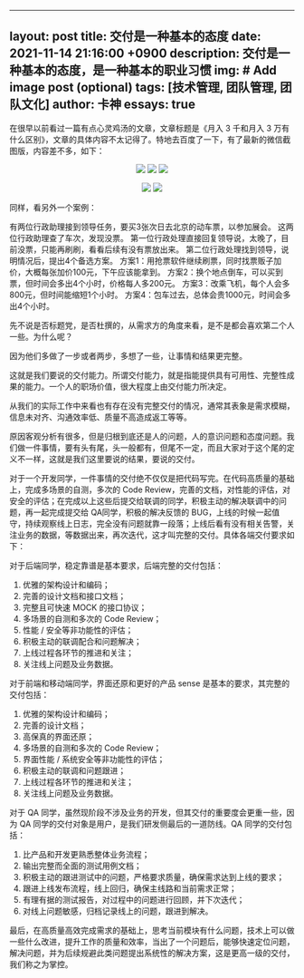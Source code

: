 
---
layout: post
title: 交付是一种基本的态度
date:  2021-11-14 21:16:00 +0900
description: 交付是一种基本的态度，是一种基本的职业习惯
img: # Add image post (optional)
tags: [技术管理, 团队管理, 团队文化]
author: 卡神
essays: true
---



在很早以前看过一篇有点心灵鸡汤的文章，文章标题是《月入 3 千和月入 3 万有什么区别》，文章的具体内容不太记得了。特地去百度了一下，有了最新的微信截图版，内容差不多，如下：

<center>
<figure>
<img src="img/post/2021/deliver_1.jpeg" />
<img src="img/post/2021/deliver_2.jpeg" />
<img src="img/post/2021/deliver_3.jpeg" />
</figure>
</center>


<center>
<figure>
<img src="img/post/2021/deliver_4.jpeg" />
<img src="img/post/2021/deliver_5.jpeg" />
</figure>
</center>


同样，看另外一个案例：

> 
有两位行政助理接到领导任务，要买3张次日去北京的动车票，以参加展会。
这两位行政助理查了车次，发现没票。
第一位行政处理直接回复领导说，太晚了，目前没票，只能再刷刷，看看后续有没有票放出来。
第二位行政处理找到领导，说明情况后，提出4个备选方案。
    方案1：用抢票软件继续刷票，同时找票贩子加价，大概每张加价100元，下午应该能拿到。
    方案2：换个地点倒车，可以买到票，但时间会多出4个小时，价格每人多200元。
    方案3：改乘飞机，每个人会多800元，但时间能缩短1个小时。
    方案4：包车过去，总体会贵1000元，时间会多出4个小时。


先不说是否标题党，是否杜撰的，从需求方的角度来看，是不是都会喜欢第二个人一些。为什么呢？

因为他们多做了一步或者两步，多想了一些，让事情和结果更完整。



这就是我们要说的交付能力。所谓交付能力，就是指能提供具有可用性、完整性成果的能力。一个人的职场价值，很大程度上由交付能力所决定。

从我们的实际工作中来看也有存在没有完整交付的情况，通常其表象是需求模糊，信息未对齐、沟通效率低、质量不高造成返工等等。

原因客观分析有很多，但是归根到底还是人的问题，人的意识问题和态度问题。我们做一件事情，要有头有尾，头一般都有，但尾不一定，而且大家对于这个尾的定义不一样，这就是我们这里要说的结果，要说的交付。



对于一个开发同学，一件事情的交付绝不仅仅是把代码写完。在代码高质量的基础上，完成多场景的自测，多次的 Code Review，完善的文档，对性能的评估，对安全的评估；在完成以上这些后提交给联调的同学，积极主动的解决联调中的问题，再一起完成提交给 QA同学，积极的解决反馈的 BUG，上线的时候一起值守，持续观察线上日志，完全没有问题就靠一段落；上线后看有没有相关告警，关注业务的数据，等数据出来，再次迭代，这才叫完整的交付。具体各端交付要求如下：


对于后端同学，稳定靠谱是基本要求，后端完整的交付包括：

1. 优雅的架构设计和编码；
2. 完善的设计文档和接口文档；
3. 完整且可快速 MOCK 的接口协议；
4. 多场景的自测和多次的 Code Review；
5. 性能 / 安全等非功能性的评估；
6. 积极主动的联调配合和问题解决；
7. 上线过程各环节的推进和关注；
8. 关注线上问题及业务数据。


对于前端和移动端同学，界面还原和更好的产品 sense 是基本的要求，其完整的交付包括：

1. 优雅的架构设计和编码；
2. 完善的设计文档；
3. 高保真的界面还原；
4. 多场景的自测和多次的 Code Review；
5. 界面性能 / 系统安全等非功能性的评估；
6. 积极主动的联调和问题跟进；
7. 上线过程各环节的推进和关注；
8. 关注线上问题及业务数据。


对于  QA 同学，虽然现阶段不涉及业务的开发，但其交付的重要度会更重一些，因为 QA 同学的交付对象是用户，是我们研发侧最后的一道防线。QA 同学的交付包括：

1. 比产品和开发更熟悉整体业务流程；
2. 输出完整而全面的测试用例文档；
3. 积极主动的跟进测试中的问题，严格要求质量，确保需求达到上线的要求；
4. 跟进上线发布流程，线上回归，确保主线路和当前需求正常；
5. 有理有据的测试报告，对过程中的问题进行回顾，并下次迭代；
6. 对线上问题敏感，归档记录线上的问题，跟进到解决。


最后，在高质量高效完成需求的基础上，思考当前模块有什么问题，技术上可以做一些什么改进，提升工作的质量和效率，当出了一个问题后，能够快速定位问题，解决问题，并为后续规避此类问题提出系统性的解决方案，这是更高一级的交付，我们称之为掌控。

